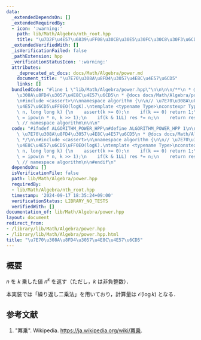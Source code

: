 ```yaml
---
data:
  _extendedDependsOn: []
  _extendedRequiredBy:
  - icon: ':warning:'
    path: lib/Math/Algebra/nth_root.hpp
    title: "\u7D2F\u4E57\u6839\uFF08\u30CB\u30E5\u30FC\u30C8\u30F3\u6CD5\uFF09"
  _extendedVerifiedWith: []
  _isVerificationFailed: false
  _pathExtension: hpp
  _verificationStatusIcon: ':warning:'
  attributes:
    _deprecated_at_docs: docs/Math/Algebra/power.md
    document_title: "\u7E70\u308A\u8FD4\u3057\u4E8C\u4E57\u6CD5"
    links: []
  bundledCode: "#line 1 \"lib/Math/Algebra/power.hpp\"\n\n\n\n/**\n * @brief \u7E70\
    \u308A\u8FD4\u3057\u4E8C\u4E57\u6CD5\n * @docs docs/Math/Algebra/power.md\n */\n\
    \n#include <cassert>\n\nnamespace algorithm {\n\n// \u7E70\u308A\u8FD4\u3057\u4E8C\
    \u4E57\u6CD5\uFF0EO(logK).\ntemplate <typename Type>\nconstexpr Type ipow(Type\
    \ n, long long k) {\n    assert(k >= 0);\n    if(k == 0) return 1;\n    Type &&res\
    \ = ipow(n * n, k >> 1);\n    if(k & 1LL) res *= n;\n    return res;\n}\n\n} \
    \ // namespace algorithm\n\n\n"
  code: "#ifndef ALGORITHM_POWER_HPP\n#define ALGORITHM_POWER_HPP 1\n\n/**\n * @brief\
    \ \u7E70\u308A\u8FD4\u3057\u4E8C\u4E57\u6CD5\n * @docs docs/Math/Algebra/power.md\n\
    \ */\n\n#include <cassert>\n\nnamespace algorithm {\n\n// \u7E70\u308A\u8FD4\u3057\
    \u4E8C\u4E57\u6CD5\uFF0EO(logK).\ntemplate <typename Type>\nconstexpr Type ipow(Type\
    \ n, long long k) {\n    assert(k >= 0);\n    if(k == 0) return 1;\n    Type &&res\
    \ = ipow(n * n, k >> 1);\n    if(k & 1LL) res *= n;\n    return res;\n}\n\n} \
    \ // namespace algorithm\n\n#endif\n"
  dependsOn: []
  isVerificationFile: false
  path: lib/Math/Algebra/power.hpp
  requiredBy:
  - lib/Math/Algebra/nth_root.hpp
  timestamp: '2024-09-17 18:35:24+09:00'
  verificationStatus: LIBRARY_NO_TESTS
  verifiedWith: []
documentation_of: lib/Math/Algebra/power.hpp
layout: document
redirect_from:
- /library/lib/Math/Algebra/power.hpp
- /library/lib/Math/Algebra/power.hpp.html
title: "\u7E70\u308A\u8FD4\u3057\u4E8C\u4E57\u6CD5"
---
```

## 概要

$n$ を $k$ 乗した値 $n^k$ を返す（ただし，$k$ は非負整数）．

本実装では「繰り返し二乗法」を用いており，計算量は $\mathcal{O}(\log k)$ となる．


## 参考文献

1. "冪乗". Wikipedia. <https://ja.wikipedia.org/wiki/冪乗>.
